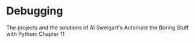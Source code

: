 # Debugging

The projects and the solutions of Al Sweigart's Automate the Boring Stuff with Python: Chapter 11
